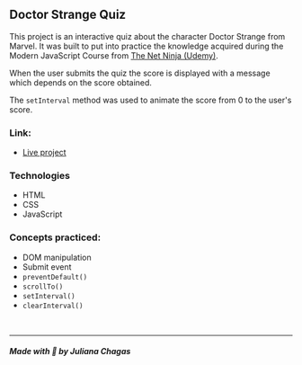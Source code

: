 ## Doctor Strange Quiz

This project is an interactive quiz about the character Doctor Strange from Marvel. It was built to put into practice the knowledge acquired during the Modern JavaScript Course from [The Net Ninja (Udemy)](https://www.udemy.com/course/modern-javascript-from-novice-to-ninja/).

When the user submits the quiz the score is displayed with a message which depends on the score obtained.

The `setInterval` method was used to animate the score from 0 to the user's score.

### Link: 
- [Live project](https://julianachagas.github.io/doctor-strange-quiz/)

### Technologies
- HTML
- CSS
- JavaScript

### Concepts practiced: 

- DOM manipulation
- Submit event
- `preventDefault()`
- `scrollTo()`
- `setInterval()`
- `clearInterval()`

<br>

***
##### Made with 💜 by Juliana Chagas 